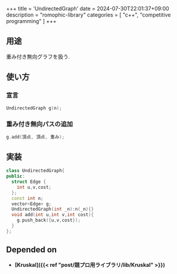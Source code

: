 +++
title = 'UndirectedGraph'
date = 2024-07-30T22:01:37+09:00
description = "romophic-library"
categories = [
  "c++",
  "competitive programming"
]
+++
## 用途
重み付き無向グラフを扱う.

## 使い方
### 宣言
```cpp
UndirectedGraph g(n);
```

### 重み付き無向パスの追加
```cpp
g.add(頂点, 頂点, 重み);
```

## 実装
```cpp
class UndirectedGraph{
public:
  struct Edge {
    int u,v,cost;
  };
  const int n;
  vector<Edge> g;
  UndirectedGraph(int _n):n(_n){}
  void add(int u,int v,int cost){
    g.push_back({u,v,cost});
  }
};
```

## Depended on
- **[Kruskal]({{< ref "post/競プロ用ライブラリ/lib/Kruskal" >}})**